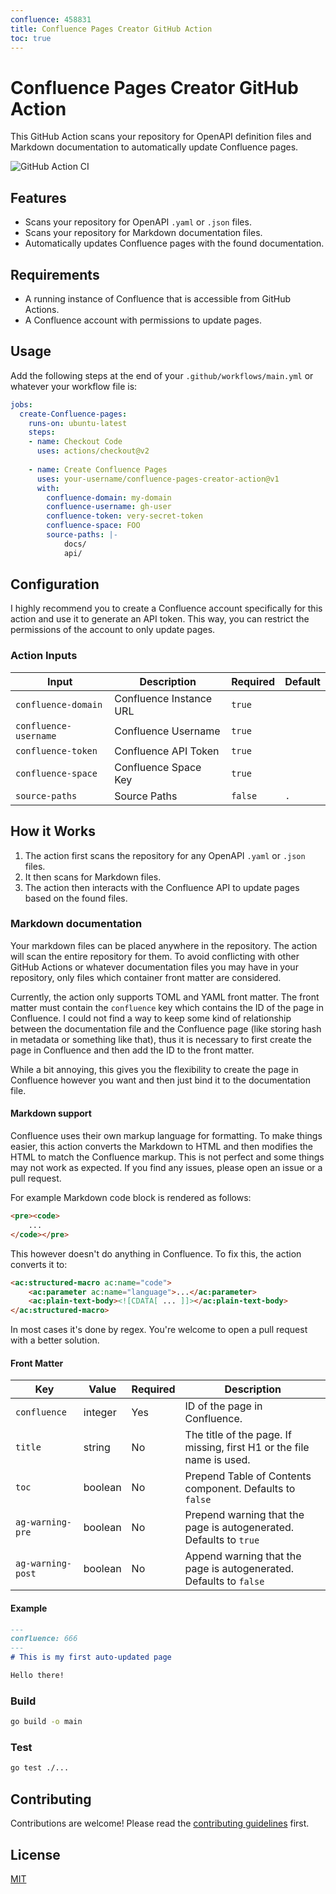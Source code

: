 ```yaml
---
confluence: 458831
title: Confluence Pages Creator GitHub Action
toc: true
---
```


# Confluence Pages Creator GitHub Action

This GitHub Action scans your repository for OpenAPI definition files and Markdown documentation to automatically
update Confluence pages.

![GitHub Action CI](https://github.com/danaketh/ga-confluence-gen/workflows/CI/badge.svg)

## Features

- Scans your repository for OpenAPI `.yaml` or `.json` files.
- Scans your repository for Markdown documentation files.
- Automatically updates Confluence pages with the found documentation.

## Requirements

- A running instance of Confluence that is accessible from GitHub Actions.
- A Confluence account with permissions to update pages.

## Usage

Add the following steps at the end of your `.github/workflows/main.yml` or whatever your workflow file is:

```yaml
jobs:
  create-Confluence-pages:
    runs-on: ubuntu-latest
    steps:
    - name: Checkout Code
      uses: actions/checkout@v2
      
    - name: Create Confluence Pages
      uses: your-username/confluence-pages-creator-action@v1
      with:
        confluence-domain: my-domain
        confluence-username: gh-user
        confluence-token: very-secret-token
        confluence-space: FOO
        source-paths: |-
            docs/
            api/
```

## Configuration

I highly recommend you to create a Confluence account specifically for this action and use it to generate an API token.
This way, you can restrict the permissions of the account to only update pages.

### Action Inputs

| Input                 | Description             | Required | Default |
|-----------------------|-------------------------|----------|---------|
| `confluence-domain`   | Confluence Instance URL | `true`   |         |
| `confluence-username` | Confluence Username     | `true`   |         |
| `confluence-token`    | Confluence API Token    | `true`   |         |
| `confluence-space`    | Confluence Space Key    | `true`   |         |
| `source-paths`        | Source Paths            | `false`  | `.`     |


## How it Works

1. The action first scans the repository for any OpenAPI `.yaml` or `.json` files.
2. It then scans for Markdown files.
3. The action then interacts with the Confluence API to update pages based on the found files.

### Markdown documentation

Your markdown files can be placed anywhere in the repository. The action will scan the entire repository for them.
To avoid conflicting with other GitHub Actions or whatever documentation files you may have in your repository,
only files which container front matter are considered.

Currently, the action only supports TOML and YAML front matter. The front matter must contain the `confluence` key
which contains the ID of the page in Confluence. I could not find a way to keep some kind of relationship between
the documentation file and the Confluence page (like storing hash in metadata or something like that), thus
it is necessary to first create the page in Confluence and then add the ID to the front matter.

While a bit annoying, this gives you the flexibility to create the page in Confluence however you want and then
just bind it to the documentation file.

#### Markdown support

Confluence uses their own markup language for formatting. To make things easier, this action converts the Markdown
to HTML and then modifies the HTML to match the Confluence markup. This is not perfect and some things may not
work as expected. If you find any issues, please open an issue or a pull request.

For example Markdown code block is rendered as follows:

```html
<pre><code>
    ...
</code></pre>
```

This however doesn't do anything in Confluence. To fix this, the action converts it to:

```html
<ac:structured-macro ac:name="code">
    <ac:parameter ac:name="language">...</ac:parameter>
    <ac:plain-text-body><![CDATA[ ... ]]></ac:plain-text-body>
</ac:structured-macro>
```

In most cases it's done by regex. You're welcome to open a pull request with a better solution.

#### Front Matter

| Key               | Value   | Required | Description                                                           |
|-------------------|---------|----------|-----------------------------------------------------------------------|
| `confluence`      | integer | Yes      | ID of the page in Confluence.                                         |
| `title`           | string  | No       | The title of the page. If missing, first H1 or the file name is used. |
| `toc`             | boolean | No       | Prepend Table of Contents component. Defaults to `false`              |
| `ag-warning-pre`  | boolean | No       | Prepend warning that the page is autogenerated. Defaults to `true`    |
| `ag-warning-post` | boolean | No       | Append warning that the page is autogenerated. Defaults to `false`    |

#### Example

```markdown
---
confluence: 666
---
# This is my first auto-updated page

Hello there!
```

### Build

```bash
go build -o main
```

### Test

```bash
go test ./...
```

## Contributing

Contributions are welcome! Please read the [contributing guidelines](CONTRIBUTING.md) first.

## License

[MIT](LICENSE)
